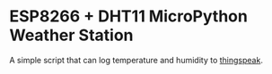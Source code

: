 # ESP8266 + DHT11 MicroPython Weather Station
A simple script that can log temperature and humidity to [thingspeak](https://thingspeak.com).

